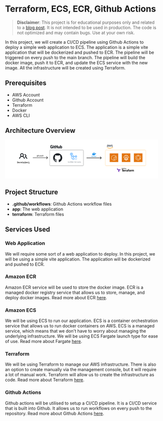 # Terraform, ECS, ECR, Github Actions

> **Disclaimer**: This project is for educational purposes only and related to a [blog post](https://dev.to/halchester/deploying-container-applications-on-aws-with-cicd-pipelines-5d53). It is not intended to be used in production. The code is not optimized and may contain bugs. Use at your own risk.

In this project, we will create a CI/CD pipeline using Github Actions to deploy a simple web application to ECS. The application is a simple vite application that will be dockerized and pushed to ECR. The pipeline will be triggered on every push to the main branch. The pipeline will build the docker image, push it to ECR, and update the ECS service with the new image. All the infrastructure will be created using Terraform.

## Prerequisites

- AWS Account
- Github Account
- Terraform
- Docker
- AWS CLI

## Architecture Overview

![Architecture](./assets/architecture.svg)

## Project Structure

- **.github/workflows**: Github Actions workflow files
- **app**: The web application
- **terraform**: Terraform files

## Services Used

### Web Application

We will require some sort of a web application to deploy. In this project, we will be using a simple vite application. The application will be dockerized and pushed to ECR.

### Amazon ECR

Amazon ECR service will be used to store the docker image. ECR is a managed docker registry service that allows us to store, manage, and deploy docker images. Read more about ECR [here](https://aws.amazon.com/ecr/).

### Amazon ECS

We will be using ECS to run our application. ECS is a container orchestration service that allows us to run docker containers on AWS. ECS is a managed service, which means that we don't have to worry about managing the underlying infrastructure. We will be using ECS Fargate launch type for ease of use. Read more about Fargate [here](https://aws.amazon.com/fargate/).

### Terraform

We will be using Terraform to manage our AWS infrastructure. There is also an option to create manually via the management console, but it will require a lot of manual work. Terraform will allow us to create the infrastructure as code. Read more about Terraform [here](https://www.terraform.io/).

### Github Actions

Github actions will be utilised to setup a CI/CD pipeline. It is a CI/CD service that is built into Github. It allows us to run workflows on every push to the repository. Read more about Github Actions [here](https://docs.github.com/en/actions).
